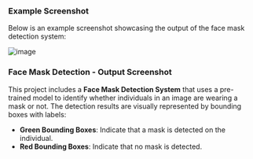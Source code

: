 ### Example Screenshot
Below is an example screenshot showcasing the output of the face mask detection system:

![image](https://github.com/user-attachments/assets/771492b3-53b1-4e0f-b616-fc71f13d9b44)
### Face Mask Detection - Output Screenshot

This project includes a **Face Mask Detection System** that uses a pre-trained model to identify whether individuals in an image are wearing a mask or not. The detection results are visually represented by bounding boxes with labels:

- **Green Bounding Boxes**: Indicate that a mask is detected on the individual.
- **Red Bounding Boxes**: Indicate that no mask is detected.
